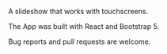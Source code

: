 A slideshow that works with touchscreens.

The App was built with React and Bootstrap 5.

Bug reports and pull requests are welcome.